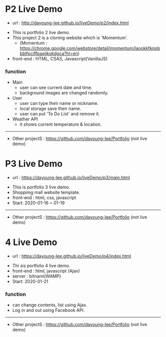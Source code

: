 # P2 Live Demo
+ url : http://dayoung-lee.github.io/liveDemo/p2/index.html
- This is portfolio 2 live demo.
- This project 2 is a cloning website which is 'Momentum'.
  + (Momentum : https://chrome.google.com/webstore/detail/momentum/laookkfknpbbblfpciffpaejjkokdgca?hl=en)
- front-end : HTML, CSAS, Javascript(VanillaJS)

### function
+ Main
  + user can see current date and time.
  + background images are changed randomly.
+ User
  + user can type their name or nickname.
  + local storage save their name.
  + user can put 'To Do List' and remove it.
+ Weather API
  + it shows current temperature & location.  
--------

+ Other projectS : https://github.com/dayoung-lee/Portfolio (not live demo)


# P3 Live Demo
+ url : https://dayoung-lee.github.io/liveDemo/p3/main.html
- This is portfolio 3 live demo.
- Shoppimg mall website template.
- front-end : html, css, javascript
- Start: 2020-01-16 ~ 01-19
---------

+ Other projectS : https://github.com/dayoung-lee/Portfolio (not live demo)

# 4 Live Demo
+ url : https://dayoung-lee.github.io/liveDemo/p4/index.html
- Thi sis portfolio 4 live demo.
- front-end : html, javascript (Ajax)
- server : bitnami(WAMP)
- Start: 2020-01-21

### function
  + can change contents, list using Ajax.
  + Log in and out using Facebook API.
---------

+ Other projectS : https://github.com/dayoung-lee/Portfolio (not live demo)
